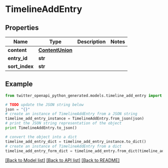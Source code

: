 # TimelineAddEntry


## Properties
Name | Type | Description | Notes
------------ | ------------- | ------------- | -------------
**content** | [**ContentUnion**](ContentUnion.md) |  | 
**entry_id** | **str** |  | 
**sort_index** | **str** |  | 

## Example

```python
from twitter_openapi_python_generated.models.timeline_add_entry import TimelineAddEntry

# TODO update the JSON string below
json = "{}"
# create an instance of TimelineAddEntry from a JSON string
timeline_add_entry_instance = TimelineAddEntry.from_json(json)
# print the JSON string representation of the object
print TimelineAddEntry.to_json()

# convert the object into a dict
timeline_add_entry_dict = timeline_add_entry_instance.to_dict()
# create an instance of TimelineAddEntry from a dict
timeline_add_entry_form_dict = timeline_add_entry.from_dict(timeline_add_entry_dict)
```
[[Back to Model list]](../README.md#documentation-for-models) [[Back to API list]](../README.md#documentation-for-api-endpoints) [[Back to README]](../README.md)


